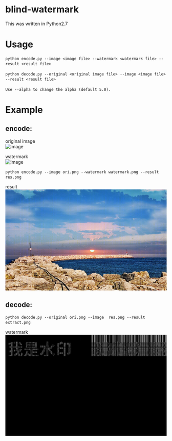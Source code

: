 # blind-watermark
This was written in Python2.7
# Usage
```shell
python encode.py --image <image file> --watermark <watermark file> --result <result file>

python decode.py --original <original image file> --image <image file> --result <result file>

Use --alpha to change the alpha (default 5.0).
```
# Example
## encode:
original image<br>
![image](https://github.com/linyacool/blind-watermark/blob/master/ori.png)

watermark<br>
![image](https://github.com/linyacool/blind-watermark/blob/master/watermark.png)


```shell
python encode.py --image ori.png --watermark watermark.png --result res.png
```
result<br>
![image](https://github.com/linyacool/blind-watermark/blob/master/res.png)

## decode:
```shell
python decode.py --original ori.png --image  res.png --result extract.png
```
watermark<br>
![image](https://github.com/linyacool/blind-watermark/blob/master/extract.png)
